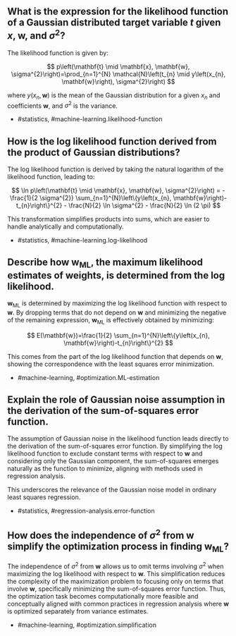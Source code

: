 ## What is the expression for the likelihood function of a Gaussian distributed target variable $t$ given $x$, $\mathbf{w}$, and $\sigma^2$?

The likelihood function is given by:

$$
p\left(\mathbf{t} \mid \mathbf{x}, \mathbf{w}, \sigma^{2}\right)=\prod_{n=1}^{N} \mathcal{N}\left(t_{n} \mid y\left(x_{n}, \mathbf{w}\right), \sigma^{2}\right)
$$

where $y(x_n, \mathbf{w})$ is the mean of the Gaussian distribution for a given $x_n$ and coefficients $\mathbf{w}$, and $\sigma^2$ is the variance.

- #statistics, #machine-learning.likelihood-function

## How is the log likelihood function derived from the product of Gaussian distributions?

The log likelihood function is derived by taking the natural logarithm of the likelihood function, leading to:

$$
\ln p\left(\mathbf{t} \mid \mathbf{x}, \mathbf{w}, \sigma^{2}\right) = -\frac{1}{2 \sigma^{2}} \sum_{n=1}^{N}\left\{y\left(x_{n}, \mathbf{w}\right)-t_{n}\right\}^{2} - \frac{N}{2} \ln \sigma^{2} - \frac{N}{2} \ln (2 \pi)
$$

This transformation simplifies products into sums, which are easier to handle analytically and computationally.

- #statistics, #machine-learning.log-likelihood

## Describe how $\mathbf{w}_{\mathrm{ML}}$, the maximum likelihood estimates of weights, is determined from the log likelihood.

$\mathbf{w}_{\mathrm{ML}}$ is determined by maximizing the log likelihood function with respect to $\mathbf{w}$. By dropping terms that do not depend on $\mathbf{w}$ and minimizing the negative of the remaining expression, $\mathbf{w}_{\mathrm{ML}}$ is effectively obtained by minimizing:

$$
E(\mathbf{w})=\frac{1}{2} \sum_{n=1}^{N}\left\{y\left(x_{n}, \mathbf{w}\right)-t_{n}\right\}^{2}
$$

This comes from the part of the log likelihood function that depends on $\mathbf{w}$, showing the correspondence with the least squares error minimization.

- #machine-learning, #optimization.ML-estimation

## Explain the role of Gaussian noise assumption in the derivation of the sum-of-squares error function.

The assumption of Gaussian noise in the likelihood function leads directly to the derivation of the sum-of-squares error function. By simplifying the log likelihood function to exclude constant terms with respect to $\mathbf{w}$ and considering only the Gaussian component, the sum-of-squares emerges naturally as the function to minimize, aligning with methods used in regression analysis.

This underscores the relevance of the Gaussian noise model in ordinary least squares regression.

- #statistics, #regression-analysis.error-function

## How does the independence of $\sigma^2$ from $\mathbf{w}$ simplify the optimization process in finding $\mathbf{w}_{\mathrm{ML}}$?

The independence of $\sigma^2$ from $\mathbf{w}$ allows us to omit terms involving $\sigma^2$ when maximizing the log likelihood with respect to $\mathbf{w}$. This simplification reduces the complexity of the maximization problem to focusing only on terms that involve $\mathbf{w}$, specifically minimizing the sum-of-squares error function. Thus, the optimization task becomes computationally more feasible and conceptually aligned with common practices in regression analysis where $\mathbf{w}$ is optimized separately from variance estimates.

- #machine-learning, #optimization.simplification